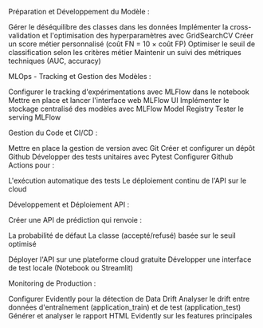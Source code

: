 Préparation et Développement du Modèle :

Gérer le déséquilibre des classes dans les données
Implémenter la cross-validation et l'optimisation des hyperparamètres avec GridSearchCV
Créer un score métier personnalisé (coût FN = 10 × coût FP)
Optimiser le seuil de classification selon les critères métier
Maintenir un suivi des métriques techniques (AUC, accuracy)

MLOps - Tracking et Gestion des Modèles :

Configurer le tracking d'expérimentations avec MLFlow dans le notebook
Mettre en place et lancer l'interface web MLFlow UI
Implémenter le stockage centralisé des modèles avec MLFlow Model Registry
Tester le serving MLFlow

Gestion du Code et CI/CD :

Mettre en place la gestion de version avec Git
Créer et configurer un dépôt Github
Développer des tests unitaires avec Pytest
Configurer Github Actions pour :

L'exécution automatique des tests
Le déploiement continu de l'API sur le cloud



Développement et Déploiement API :

Créer une API de prédiction qui renvoie :

La probabilité de défaut
La classe (accepté/refusé) basée sur le seuil optimisé


Déployer l'API sur une plateforme cloud gratuite
Développer une interface de test locale (Notebook ou Streamlit)

Monitoring de Production :

Configurer Evidently pour la détection de Data Drift
Analyser le drift entre données d'entraînement (application_train) et de test (application_test)
Générer et analyser le rapport HTML Evidently sur les features principales